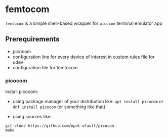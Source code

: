 # femtocom

`femtocom` is a simple shell-based wrapper for `picocom` terminal emulator app


## Prerequirements

- picocom
- configuration line for every device of interest in custom rules file for udev
- configuration file for femtocom


### picocom

Install picocom:
- using package manager of your distribution like:
`apt install picocom`
or
`dnf install picocom`
(or something like that)

- using sources like:
```
git clone https://github.com/npat-efault/picocom
make
```

